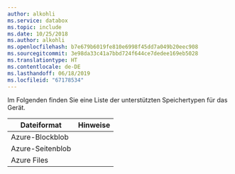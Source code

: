 ```yaml
---
author: alkohli
ms.service: databox
ms.topic: include
ms.date: 10/25/2018
ms.author: alkohli
ms.openlocfilehash: b7e679b6019fe810e6998f45dd7a049b20eec908
ms.sourcegitcommit: 3e98da33c41a7bbd724f644ce7dedee169eb5028
ms.translationtype: HT
ms.contentlocale: de-DE
ms.lasthandoff: 06/18/2019
ms.locfileid: "67178534"
---
```

Im Folgenden finden Sie eine Liste der unterstützten Speichertypen für das Gerät.

| **Dateiformat** | **Hinweise** |
| --- | --- |
| Azure-Blockblob | |
| Azure-Seitenblob  | |
| Azure Files | |